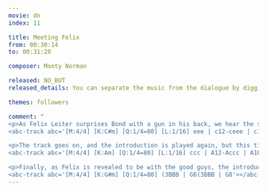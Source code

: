 ```yaml
---
movie: dn
index: 11

title: Meeting Felix
from: 00:30:14
to: 00:31:20

composer: Monty Norman

released: NO_BUT
released_details: You can separate the music from the dialogue by digging into the audio tracks.

themes: followers

comment: "
<p>As Felix Leiter surprises Bond with a gun in his back, we hear the second and last rendition of the followers theme:</p>
<abc-track abc='[M:4/4] [K:C#m] [Q:1/4=80] [L:1/16] eee | c12-ceee | c16'></abc-track>

<p>The track goes on, and the introduction is played again, but this time in A minor:</p>
<abc-track abc='[M:4/4] [K:Am] [Q:1/4=80] [L:1/16] ccc | A12-Accc | A16'></abc-track>

<p>Finally, as Felix is revealed to be with the good guys, the introduction is repeated one last time, yet in another key (G♯ minor). This time, it uses triplets (which make the motif slower) and a much softer instrumentation, illustrating the threat slowly becoming a friendly presence.</p>
<abc-track abc='[M:4/4] [K:G#m] [Q:1/4=80] (3BBB | G6(3BBB | G8'></abc-track>"
---
```

